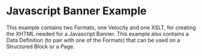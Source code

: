 # Javascript Banner Example #

This example contains two Formats, one Velocity and one XSLT, for creating the XHTML needed for a Javascript Banner. This example also contains a Data Definition (to pair with one of the Formats) that can be used on a Structured Block or a Page.
